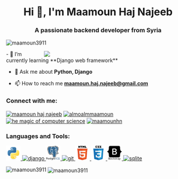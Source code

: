 <h1 align="center">Hi 👋, I'm Maamoun Haj Najeeb</h1>
<h3 align="center">A passionate backend developer from Syria</h3>

<p align="left"> <img src="https://komarev.com/ghpvc/?username=maamoun3911&label=Profile%20views&color=0e75b6&style=flat" alt="maamoun3911" /> </p>

<!-- <p align="left"> <a href="https://github.com/ryo-ma/github-profile-trophy"><img src="https://github-profile-trophy.vercel.app/?username=maamoun3911" alt="maamoun3911" /></a> </p> -->

<img align="right" width="400px" src="https://www.hyperinteractive.de/wp-content/uploads/2022/05/back-end-developer.gif" />

<div></div>
  - 🌱 I’m currently learning **Django web framework**

  - 💬 Ask me about **Python, Django**

  - 📫 How to reach me **maamoun.haj.najeeb@gmail.com**


<div></div>
  <h3 align="left">Connect with me:</h3>
  <p align="left">
  <a href="https://linkedin.com/in/maamoun haj najeeb" target="blank"><img align="center" src="https://raw.githubusercontent.com/rahuldkjain/github-profile-readme-generator/master/src/images/icons/Social/linked-in-alt.svg" alt="maamoun haj najeeb" height="30" width="40" /></a>
  <a href="https://fb.com/almoalmmaamoun" target="blank"><img align="center" src="https://raw.githubusercontent.com/rahuldkjain/github-profile-readme-generator/master/src/images/icons/Social/facebook.svg" alt="almoalmmaamoun" height="30" width="40" /></a>
  <a href="https://www.youtube.com/@themagicofcomputerscience3270" target="blank"><img align="center" src="https://raw.githubusercontent.com/rahuldkjain/github-profile-readme-generator/master/src/images/icons/Social/youtube.svg" alt="he magic of computer science" height="30" width="40" /></a>
  <a href="https://www.leetcode.com/maamounhn" target="blank"><img align="center" src="https://raw.githubusercontent.com/rahuldkjain/github-profile-readme-generator/master/src/images/icons/Social/leet-code.svg" alt="maamounhn" height="30" width="40" /></a>
  
  </p>

<div></div>

<h3 align="left">Languages and Tools:</h3>
<p align="left">
  
  <a href="https://www.python.org" target="_blank" rel="noreferrer"> 
    <img src="https://raw.githubusercontent.com/devicons/devicon/master/icons/python/python-original.svg" alt="python" width="40"               height="40"/> 
  </a> 
  
  <a href="https://www.djangoproject.com/" target="_blank" rel="noreferrer"> 
    <img src="https://cdn.worldvectorlogo.com/logos/django.svg" alt="django" width="40" height="40"/> 
  </a>
  
  <a href="https://www.postgresql.org" target="_blank" rel="noreferrer"> 
    <img src="https://raw.githubusercontent.com/devicons/devicon/master/icons/postgresql/postgresql-original-wordmark.svg" alt="postgresql"     width="40" height="40"/>
  </a> 
  
  <a href="https://git-scm.com/" target="_blank" rel="noreferrer">
    <img src="https://www.vectorlogo.zone/logos/git-scm/git-scm-icon.svg" alt="git" width="40" height="40"/> 
  </a>
  
  <a href="https://www.w3.org/html/" target="_blank" rel="noreferrer">
    <img src="https://raw.githubusercontent.com/devicons/devicon/master/icons/html5/html5-original-wordmark.svg" alt="html5" width="40"         height="40"/>
  </a> 
  
  <a href="https://www.w3schools.com/css/" target="_blank" rel="noreferrer"> 
    <img src="https://raw.githubusercontent.com/devicons/devicon/master/icons/css3/css3-original-wordmark.svg" alt="css3" width="40"              height="40"/> 
  </a>
  
  <a href="https://getbootstrap.com" target="_blank" rel="noreferrer"> 
    <img src="https://raw.githubusercontent.com/devicons/devicon/master/icons/bootstrap/bootstrap-plain-wordmark.svg" alt="bootstrap"             width="40" height="40"/> 
  </a> 
  
  <a href="https://www.sqlite.org/" target="_blank" rel="noreferrer"> 
    <img src="https://www.vectorlogo.zone/logos/sqlite/sqlite-icon.svg" alt="sqlite" width="40" height="40"/>
  </a>

</p>

<div></div>

<p><img align="left" src="https://github-readme-stats.vercel.app/api/top-langs?username=maamoun3911&show_icons=true&locale=en&layout=compact" alt="maamoun3911" /></p>

<div></div>

<p>&nbsp;<img align="center" src="https://github-readme-stats.vercel.app/api?username=maamoun3911&show_icons=true&locale=en" alt="maamoun3911" /></p>
